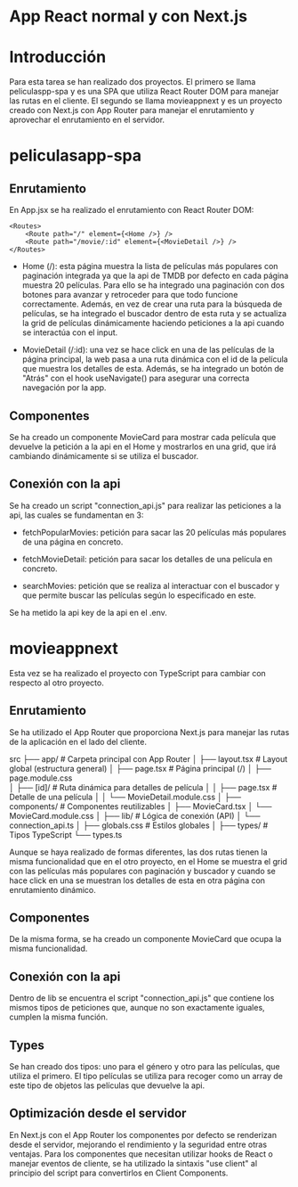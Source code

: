 # App React normal y con Next.js

# Introducción

Para esta tarea se han realizado dos proyectos. El primero se llama peliculaspp-spa y es una SPA que utiliza React Router DOM para manejar las rutas en el cliente. 
El segundo se llama movieappnext y es un proyecto creado con Next.js con App Router para manejar el enrutamiento y aprovechar el enrutamiento en el servidor.

# peliculasapp-spa

## Enrutamiento
En App.jsx se ha realizado el enrutamiento con React Router DOM:
```
<Routes>
    <Route path="/" element={<Home />} />
    <Route path="/movie/:id" element={<MovieDetail />} />
</Routes>
```

- Home (/): esta página muestra la lista de películas más populares con paginación integrada ya que la api de TMDB por defecto en cada página muestra 20 películas. Para ello se ha integrado una paginación con dos botones para avanzar y retroceder para que todo funcione correctamente. Además, en vez de crear una ruta para la búsqueda de películas, se ha integrado el buscador dentro de esta ruta y se actualiza la grid de películas dinámicamente haciendo peticiones a la api cuando se interactúa con el input.

- MovieDetail (/:id): una vez se hace click en una de las películas de la página principal, la web pasa a una ruta dinámica con el id de la película que muestra los detalles de esta. Además, se ha integrado un botón de "Atrás" con el hook useNavigate() para asegurar una correcta navegación por la app.

## Componentes

Se ha creado un componente MovieCard para mostrar cada película que devuelve la petición a la api en el Home y mostrarlos en una grid, que irá cambiando dinámicamente si se utiliza el buscador.

## Conexión con la api

Se ha creado un script "connection_api.js" para realizar las peticiones a la api, las cuales se fundamentan en 3:

- fetchPopularMovies: petición para sacar las 20 películas más populares de una página en concreto.

- fetchMovieDetail: petición para sacar los detalles de una película en concreto.

- searchMovies: petición que se realiza al interactuar con el buscador y que permite buscar las películas según lo especificado en este.

Se ha metido la api key de la api en el .env.

# movieappnext

Esta vez se ha realizado el proyecto con TypeScript para cambiar con respecto al otro proyecto.

## Enrutamiento

Se ha utilizado el App Router que proporciona Next.js para manejar las rutas de la aplicación en el lado del cliente.

src
├── app/                        # Carpeta principal con App Router
│   ├── layout.tsx             # Layout global (estructura general)
│   ├── page.tsx               # Página principal (/)
│   ├── page.module.css        
│   ├── [id]/                  # Ruta dinámica para detalles de película
│   │   ├── page.tsx           # Detalle de una película
│   │   └── MovieDetail.module.css
│
├── components/                # Componentes reutilizables
│   ├── MovieCard.tsx
│   └── MovieCard.module.css
│
├── lib/                       # Lógica de conexión (API)
│   └── connection_api.ts
│
├── globals.css                   # Estilos globales 
│
├── types/                     # Tipos TypeScript
    └── types.ts

Aunque se haya realizado de formas diferentes, las dos rutas tienen la misma funcionalidad que en el otro proyecto, en el Home se muestra el grid con las películas más populares con paginación y buscador y cuando se hace click en una se muestran los detalles de esta en otra página con enrutamiento dinámico.

## Componentes

De la misma forma, se ha creado un componente MovieCard que ocupa la misma funcionalidad.

## Conexión con la api

Dentro de lib se encuentra el script "connection_api.js" que contiene los mismos tipos de peticiones que, aunque no son exactamente iguales, cumplen la misma función.

## Types

Se han creado dos tipos: uno para el género y otro para las películas, que utiliza el primero. El tipo películas se utiliza para recoger como un array de este tipo de objetos las películas que devuelve la api.

## Optimización desde el servidor

En Next.js con el App Router los componentes por defecto se renderizan desde el servidor, mejorando el rendimiento y la seguridad entre otras ventajas. Para los componentes que necesitan utilizar hooks de React o manejar eventos de cliente, se ha utilizado la sintaxis "use client" al principio del script para convertirlos en Client Components.